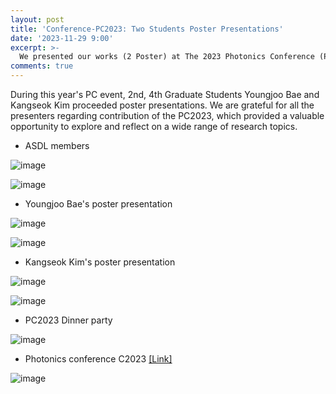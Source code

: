 ```yaml
---
layout: post
title: 'Conference-PC2023: Two Students Poster Presentations'
date: '2023-11-29 9:00'
excerpt: >-
  We presented our works (2 Poster) at The 2023 Photonics Conference (PC2023).
comments: true
---
```


During this year's PC event, 2nd, 4th Graduate Students Youngjoo Bae and Kangseok Kim proceeded poster presentations. We are grateful for all the presenters regarding contribution of the PC2023, which provided a valuable opportunity to explore and reflect on a wide range of research topics.

- ASDL members

![image](https://github.com/yh2424/yh2424.github.io/assets/55818146/b733155b-cf0f-4f67-90be-a74e427d8220)

![image](https://github.com/yh2424/yh2424.github.io/assets/55818146/7da740ae-bec3-45bf-91c0-c0a3b427014c)

- Youngjoo Bae's poster presentation 

![image](https://github.com/yh2424/yh2424.github.io/assets/55818146/74998e63-b9b0-40bf-a386-4a529affd9b1)
  
![image](https://github.com/yh2424/yh2424.github.io/assets/55818146/93e03d52-eada-4342-83f8-881fa8368f33)

- Kangseok Kim's poster presentation 

![image](https://github.com/yh2424/yh2424.github.io/assets/55818146/c8b0fca1-5255-4ab9-81ee-87911ad4952e)

![image](https://github.com/yh2424/yh2424.github.io/assets/55818146/6449663c-7ab1-4580-84f3-fd81f2aa2420)

- PC2023 Dinner party

![image](https://github.com/yh2424/yh2424.github.io/assets/55818146/4133edbb-d233-4c14-ba40-bce5b31206e5)

- Photonics conference C2023 [[Link]](https://www.osk.or.kr/conference/event/index.php?cfrid=100)

![image](https://github.com/yh2424/yh2424.github.io/assets/55818146/f52abeff-cdbe-47e7-99c4-e16a2b3fb36a)
